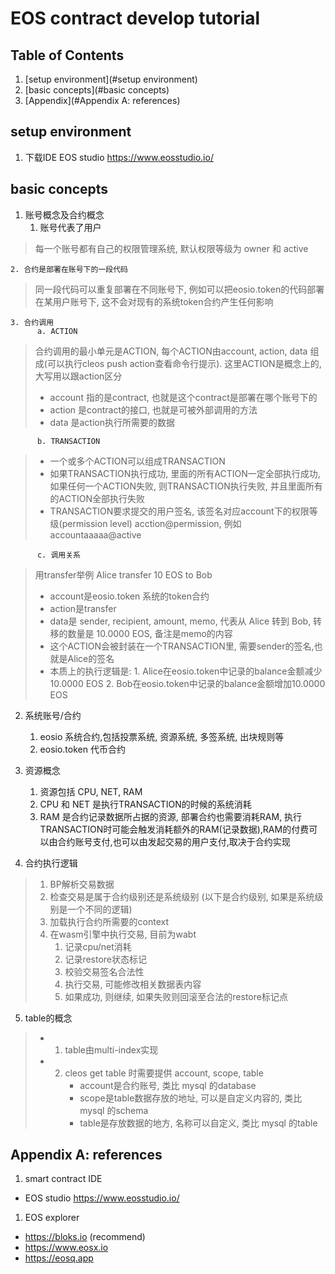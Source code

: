 # EOS contract develop tutorial

## Table of Contents
1. [setup environment](#setup environment)
1. [basic concepts](#basic concepts)
1. [Appendix](#Appendix A: references)


## setup environment

1. 下载IDE EOS studio https://www.eosstudio.io/


## basic concepts
1. 账号概念及合约概念
    1. 账号代表了用户  
>每一个账号都有自己的权限管理系统, 默认权限等级为 owner 和 active

    2. 合约是部署在账号下的一段代码  
>同一段代码可以重复部署在不同账号下, 例如可以把eosio.token的代码部署在某用户账号下, 这不会对现有的系统token合约产生任何影响

    3. 合约调用
          a. ACTION
>合约调用的最小单元是ACTION, 每个ACTION由account, action, data 组成(可以执行cleos push action查看命令行提示). 这里ACTION是概念上的, 大写用以跟action区分
>- account 指的是contract, 也就是这个contract是部署在哪个账号下的
>- action 是contract的接口, 也就是可被外部调用的方法
>- data 是action执行所需要的数据

          b. TRANSACTION
>- 一个或多个ACTION可以组成TRANSACTION  
>- 如果TRANSACTION执行成功, 里面的所有ACTION一定全部执行成功, 如果任何一个ACTION失败, 则TRANSACTION执行失败, 并且里面所有的ACTION全部执行失败  
>- TRANSACTION要求提交的用户签名, 该签名对应account下的权限等级(permission level) acction@permission, 例如 accountaaaaa@active

          c. 调用关系
> 用transfer举例 Alice transfer 10 EOS to Bob
>- account是eosio.token 系统的token合约
>- action是transfer
>- data是 sender, recipient, amount, memo, 代表从 Alice 转到 Bob, 转移的数量是 10.0000 EOS, 备注是memo的内容
>- 这个ACTION会被封装在一个TRANSACTION里, 需要sender的签名,也就是Alice的签名
>- 本质上的执行逻辑是: 1. Alice在eosio.token中记录的balance金额减少 10.0000 EOS 2. Bob在eosio.token中记录的balance金额增加10.0000 EOS


2. 系统账号/合约
    1. eosio 系统合约,包括投票系统, 资源系统, 多签系统, 出块规则等
    1. eosio.token 代币合约


3. 资源概念
    1. 资源包括 CPU, NET, RAM
    1. CPU 和 NET 是执行TRANSACTION的时候的系统消耗
    1. RAM 是合约记录数据所占据的资源, 部署合约也需要消耗RAM, 执行TRANSACTION时可能会触发消耗额外的RAM(记录数据),RAM的付费可以由合约账号支付,也可以由发起交易的用户支付,取决于合约实现


4. 合约执行逻辑
>1. BP解析交易数据
>2. 检查交易是属于合约级别还是系统级别 (以下是合约级别, 如果是系统级别是一个不同的逻辑)
>3. 加载执行合约所需要的context
>4. 在wasm引擎中执行交易, 目前为wabt
>     1. 记录cpu/net消耗
>     2. 记录restore状态标记
>     3. 校验交易签名合法性
>     4. 执行交易, 可能修改相关数据表内容
>     5. 如果成功, 则继续, 如果失败则回滚至合法的restore标记点


5. table的概念
  >- 1. table由multi-index实现
  >- 2. cleos get table 时需要提供 account, scope, table
  >      - account是合约账号, 类比 mysql 的database
  >      - scope是table数据存放的地址, 可以是自定义内容的, 类比 mysql 的schema
  >      - table是存放数据的地方, 名称可以自定义, 类比 mysql 的table


## Appendix A: references
1. smart contract IDE
  - EOS studio https://www.eosstudio.io/
1. EOS explorer
  - https://bloks.io (recommend)
  - https://www.eosx.io
  - https://eosq.app
